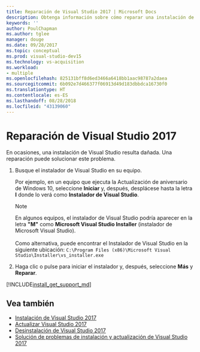 ```yaml
---
title: Reparación de Visual Studio 2017 | Microsoft Docs
description: Obtenga información sobre cómo reparar una instalación de Visual Studio 2017.
keywords: ''
author: PoulChapman
ms.author: tglee
manager: douge
ms.date: 09/28/2017
ms.topic: conceptual
ms.prod: visual-studio-dev15
ms.technology: vs-acquisition
ms.workload:
- multiple
ms.openlocfilehash: 825131bff8d6ed3466a6418bb1aac98787a2daea
ms.sourcegitcommit: 6b092e7d466377f06913d49d183dbbdca16730f0
ms.translationtype: HT
ms.contentlocale: es-ES
ms.lasthandoff: 08/28/2018
ms.locfileid: "43139060"
---
```

# <a name="repair-visual-studio-2017"></a>Reparación de Visual Studio 2017

En ocasiones, una instalación de Visual Studio resulta dañada. Una reparación puede solucionar este problema.

1. Busque el instalador de Visual Studio en su equipo.

     Por ejemplo, en un equipo que ejecuta la Actualización de aniversario de Windows 10, seleccione **Iniciar** y, después, desplácese hasta la letra **I** donde lo verá como **Instalador de Visual Studio**.

     >[!NOTE]
     En algunos equipos, el instalador de Visual Studio podría aparecer en la letra **"M"** como **Microsoft Visual Studio Installer** (instalador de Microsoft Visual Studio).<br/><br/> Como alternativa, puede encontrar el Instalador de Visual Studio en la siguiente ubicación: `C:\Program Files (x86)\Microsoft Visual Studio\Installer\vs_installer.exe`

2. Haga clic o pulse para iniciar el instalador y, después, seleccione **Más** y **Reparar**.

[!INCLUDE[install_get_support_md](includes/install_get_support_md.md)]

## <a name="see-also"></a>Vea también

* [Instalación de Visual Studio 2017](install-visual-studio.md)
* [Actualizar Visual Studio 2017](update-visual-studio.md)
* [Desinstalación de Visual Studio 2017](uninstall-visual-studio.md)
* [Solución de problemas de instalación y actualización de Visual Studio 2017](troubleshooting-installation-issues.md)
